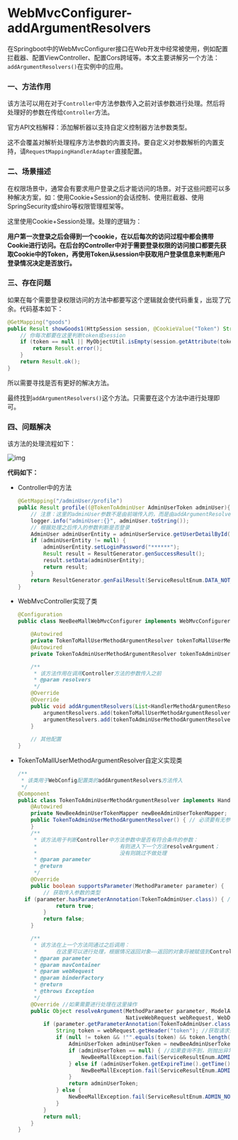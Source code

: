 # WebMvcConfigurer-addArgumentResolvers

在Springboot中的WebMvcConfigurer接口在Web开发中经常被使用，例如配置拦截器、配置ViewController、配置Cors跨域等。本文主要讲解另一个方法：`addArgumentResolvers()`在实例中的应用。

### 一、方法作用

该方法可以用在对于`Controller`中方法参数传入之前对该参数进行处理。然后将处理好的参数在传给`Controller`方法。

官方API文档解释：添加解析器以支持自定义控制器方法参数类型。

这不会覆盖对解析处理程序方法参数的内置支持。要自定义对参数解析的内置支持，请`RequestMappingHandlerAdapter`直接配置。

### 二、场景描述

在权限场景中，通常会有要求用户登录之后才能访问的场景。对于这些问题可以多种解决方案，如：使用Cookie+Session的会话控制、使用拦截器、使用SpringSecurity或shiro等权限管理框架等。

这里使用Cookie+Session处理。处理的逻辑为：

**用户第一次登录之后会得到一个cookie，在以后每次的访问过程中都会携带Cookie进行访问。在后台的Controller中对于需要登录权限的访问接口都要先获取Cookie中的Token，再使用Token从session中获取用户登录信息来判断用户登录情况决定是否放行。**

### 三、存在问题

如果在每个需要登录权限访问的方法中都要写这个逻辑就会使代码重复，出现了冗余。代码基本如下：

```java
@GetMapping("goods")
public Result showGoods1(HttpSession session, @CookieValue("Token") String token){
    // 你每次都要在这里判断token或session
    if (token == null || MyObjectUtil.isEmpty(session.getAttribute(token))){
        return Result.error();
    }
    return Result.ok();
}
```

所以需要寻找是否有更好的解决方法。

最终找到`addArgumentResolvers()`这个方法。只需要在这个方法中进行处理即可。

### 四、问题解决

该方法的处理流程如下：

![img](E:\Development\Typora\images\2233189-20211115155349691-1287639097.png)

**代码如下：**

- Controller中的方法

  ```java
  @GetMapping("/adminUser/profile")
  public Result profile((@TokenToAdminUser AdminUserToken adminUser){
      // 注意：这里的adminUser参数不是由前端传入的，而是由addArgumentResolvers方法处理之后传进来的
      logger.info("adminUser:{}", adminUser.toString());
      // 根据处理之后传入的参数判断是否登录
      AdminUser adminUserEntity = adminUserService.getUserDetailById(adminUser.getAdminUserId());
      if (adminUserEntity != null) {
          adminUserEntity.setLoginPassword("******");
          Result result = ResultGenerator.genSuccessResult();
          result.setData(adminUserEntity);
          return result;
      }
      return ResultGenerator.genFailResult(ServiceResultEnum.DATA_NOT_EXIST.getResult());
  }
  ```

- WebMvcController实现了类

  ```java
  @Configuration
  public class NeeBeeMallWebMvcConfigurer implements WebMvcConfigurer {
  
      @Autowired
      private TokenToMallUserMethodArgumentResolver tokenToMallUserMethodArgumentResolver;
      @Autowired
      private TokenToAdminUserMethodArgumentResolver tokenToAdminUserMethodArgumentResolver;
  
      /**
       * 该方法作用在调用Controller方法的参数传入之前
       * @param resolvers
       */
      @Override
      @Override
      public void addArgumentResolvers(List<HandlerMethodArgumentResolver> argumentResolvers) {
          argumentResolvers.add(tokenToMallUserMethodArgumentResolver);
          argumentResolvers.add(tokenToAdminUserMethodArgumentResolver);
      }
  		
      // 其他配置
  }
  ```

- TokenToMallUserMethodArgumentResolver自定义实现类

  ```java
  /**
   * 该类用于WebConfig配置类的addArgumentResolvers方法传入
   */
  @Component
  public class TokenToAdminUserMethodArgumentResolver implements HandlerMethodArgumentResolver {
      @Autowired
      private NewBeeAdminUserTokenMapper newBeeAdminUserTokenMapper;
      public TokenToAdminUserMethodArgumentResolver() { // 必须要有无参构造器
      }
      /**
       * 该方法用于判断Controller中方法参数中是否有符合条件的参数：
       *                          有则进入下一个方法resolveArgument；
       *                          没有则跳过不做处理
       * @param parameter
       * @return
       */
      @Override
      public boolean supportsParameter(MethodParameter parameter) {
          // 获取传入参数的类型
    if (parameter.hasParameterAnnotation(TokenToAdminUser.class)) { //如果请求方法上有TokenToAdminUser注解，则返回true 表示需要处理
              return true;
          }
          return false;
      }
  
      /**
       * 该方法在上一个方法同通过之后调用：
       *      在这里可以进行处理，根据情况返回对象——返回的对象将被赋值到Controller的方法的参数中
       * @param parameter
       * @param mavContainer
       * @param webRequest
       * @param binderFactory
       * @return
       * @throws Exception
       */
      @Override //如果需要进行处理在这里操作
      public Object resolveArgument(MethodParameter parameter, ModelAndViewContainer mavContainer,
                                    NativeWebRequest webRequest, WebDataBinderFactory binderFactory) {  //四个参数分别是：方法参数、ModelAndViewContainer、NativeWebRequest、WebDataBinderFactory
          if (parameter.getParameterAnnotation(TokenToAdminUser.class) instanceof TokenToAdminUser) { //获取注解
              String token = webRequest.getHeader("token"); //获取请求头中的token
              if (null != token && !"".equals(token) && token.length() == Constants.TOKEN_LENGTH) { //判断token是否为空，且长度是否为32位
                  AdminUserToken adminUserToken = newBeeAdminUserTokenMapper.selectByToken(token);    //根据token查询用户token信息
                  if (adminUserToken == null) { //如果查询不到，则抛出异常
                      NewBeeMallException.fail(ServiceResultEnum.ADMIN_NOT_LOGIN_ERROR.getResult()); 
                  } else if (adminUserToken.getExpireTime().getTime() <= System.currentTimeMillis()) { //如果查询到，则判断是否过期
                      NewBeeMallException.fail(ServiceResultEnum.ADMIN_TOKEN_EXPIRE_ERROR.getResult());
                  }
                  return adminUserToken;
              } else {
                  NewBeeMallException.fail(ServiceResultEnum.ADMIN_NOT_LOGIN_ERROR.getResult()); //如果token为空，则抛出异常
              }
          }
          return null;
      }
  }
  ```